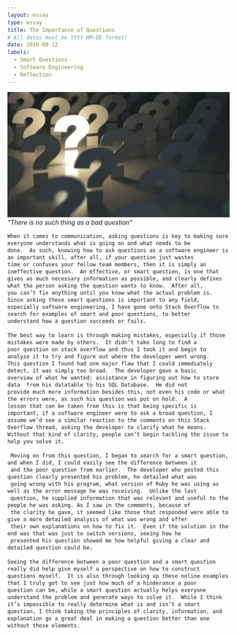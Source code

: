 ```yaml
---
layout: essay
type: essay
title: The Importance of Questions
# All dates must be YYYY-MM-DD format!
date: 2019-09-12
labels:
  - Smart Questions
  - Software Engineering
  - Reflection
---
```


<img class="ui tiny right spaced image" src="../images/question.jpg">*“There is no such thing as a bad question”* 

    When it comes to communication, asking questions is key to making sure everyone understands what is going on and what needs to be
    done.  As such, knowing how to ask questions as a software engineer is an important skill, after all, if your question just wastes
    time or confuses your fellow team members, then it is simply an ineffective question.  An effective, or smart question, is one that
    gives as much necessary information as possible, and clearly defines what the person asking the question wants to know.  After all,
    you can’t fix anything until you know what the actual problem is.  Since asking these smart questions is important to any field,
    especially software engineering, I have gone onto Stack Overflow to search for examples of smart and poor questions, to better
    understand how a question succeeds or fails.

    The best way to learn is through making mistakes, especially if those mistakes were made by others.  It didn’t take long to find a
    poor question on stack overflow and thus I took it and begin to analyze it to try and figure out where the developer went wrong.
    This question I found had one major flaw that I could immediately detect, it was simply too broad.  The developer gave a basic
    overview of what he wanted: assistance in figuring out how to store data  from his datatable to his SQL Database.  He did not
    provide much more information besides this, not even his code or what the errors were, as such his question was put on hold.  A
    lesson that can be taken from this is that being specific is important, if a software engineer were to ask a broad question, I
    assume we’d see a similar reaction to the comments on this Stack Overflow thread, asking the developer to clarify what he means.
    Without that kind of clarity, people can’t begin tackling the issue to help you solve it.
    
     Moving on from this question, I began to search for a smart question, and when I did, I could easily see the difference between it
     and the poor question from earlier.  The developer who posted this question clearly presented his problem, he detailed what was
     going wrong with his program, what version of Ruby he was using as well as the error message he was receiving.  Unlike the last
     question, he supplied information that was relevant and useful to the people he was asking. As I saw in the comments, because of
     the clarity he gave, it seemed like those that responded were able to give a more detailed analysis of what was wrong and offer
     their own explanations on how to fix it.  Even if the solution in the end was that was just to switch versions, seeing how he
     presented his question showed me how helpful giving a clear and detailed question could be.

    Seeing the difference between a poor question and a smart question really did help give myself a perspective on how to construct
    questions myself.  It is also through looking up these online examples that I truly got to see just how much of a hinderance a poor
    question can be, while a smart question actually helps everyone understand the problem and generate ways to solve it.  While I think
    it’s impossible to really determine what is and isn’t a smart question, I think taking the principles of clarity, information, and
    explanation go a great deal in making a question better than one without those elements.
